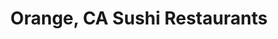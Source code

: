 ---
layout: city
title: Orange, CA Sushi Restaurants
permalink: /california/orange/
stateAbbr: CA
stateName: California
cityName: Orange
---
